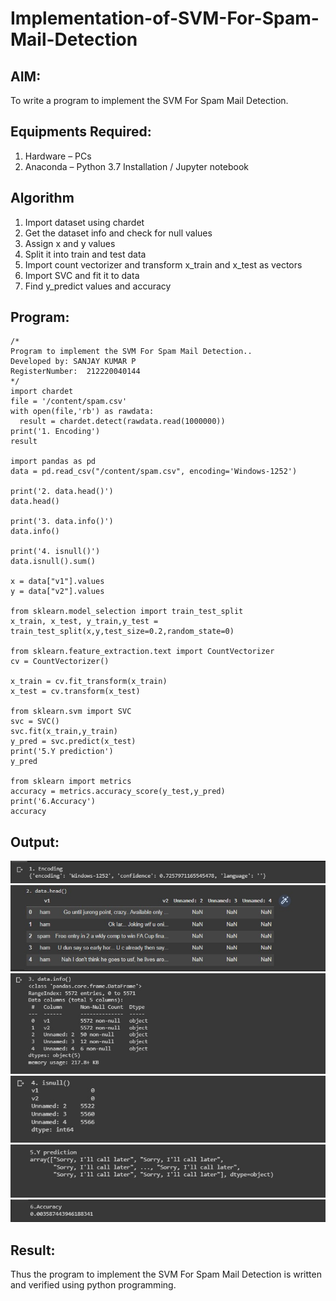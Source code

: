 # Implementation-of-SVM-For-Spam-Mail-Detection

## AIM:
To write a program to implement the SVM For Spam Mail Detection.

## Equipments Required:
1. Hardware – PCs
2. Anaconda – Python 3.7 Installation / Jupyter notebook

## Algorithm
1. Import dataset using chardet
2. Get the dataset info and check for null values
3. Assign x and y values
4. Split it into train and test data
5. Import count vectorizer and transform x_train and x_test as vectors
6. Import SVC and fit it to data
7. Find y_predict values and accuracy

## Program:
```
/*
Program to implement the SVM For Spam Mail Detection..
Developed by: SANJAY KUMAR P
RegisterNumber:  212220040144
*/
import chardet
file = '/content/spam.csv'
with open(file,'rb') as rawdata:
  result = chardet.detect(rawdata.read(1000000))
print('1. Encoding')
result

import pandas as pd
data = pd.read_csv("/content/spam.csv", encoding='Windows-1252')

print('2. data.head()')
data.head()

print('3. data.info()')
data.info()

print('4. isnull()')
data.isnull().sum()

x = data["v1"].values
y = data["v2"].values

from sklearn.model_selection import train_test_split
x_train, x_test, y_train,y_test = train_test_split(x,y,test_size=0.2,random_state=0)

from sklearn.feature_extraction.text import CountVectorizer
cv = CountVectorizer()

x_train = cv.fit_transform(x_train)
x_test = cv.transform(x_test)

from sklearn.svm import SVC
svc = SVC()
svc.fit(x_train,y_train)
y_pred = svc.predict(x_test)
print('5.Y prediction')
y_pred

from sklearn import metrics
accuracy = metrics.accuracy_score(y_test,y_pred)
print('6.Accuracy')
accuracy
```

## Output:
![output](output1.jpg)
![data.head()](output2.jpg)
![data.info()](output3.jpg)
![data.isnull().sum()](output4.jpg)
![Y_prediction value](output5.jpg)
![Accuracy value](output6.jpg)


## Result:
Thus the program to implement the SVM For Spam Mail Detection is written and verified using python programming.
